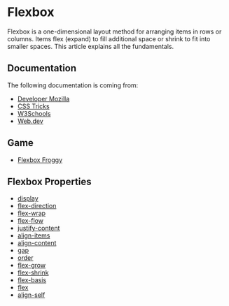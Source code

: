 # Flexbox
Flexbox is a one-dimensional layout method for arranging items in rows or columns. Items flex (expand) to fill additional space or shrink to fit into smaller spaces. This article explains all the fundamentals.

## Documentation
The following documentation is coming from:
* [Developer Mozilla](https://developer.mozilla.org/en-US/docs/Learn/CSS/CSS_layout/Flexbox)
* [CSS Tricks](https://css-tricks.com/snippets/css/a-guide-to-flexbox/)
* [W3Schools](https://www.w3schools.com/css/css3_flexbox.asp)
* [Web.dev](https://web.dev/learn/css/flexbox/)

## Game
* [Flexbox Froggy](https://flexboxfroggy.com/)

## Flexbox Properties
* [display](https://github.com/EnlightenmentDesign/web-communication-design-development-2/tree/main/01%20-%20flexbox/00%20-%20display)
* [flex-direction](https://github.com/EnlightenmentDesign/web-communication-design-development-2/tree/main/01%20-%20flexbox/01%20-%20flex-direction)
* [flex-wrap](https://github.com/EnlightenmentDesign/web-communication-design-development-2/tree/main/01%20-%20flexbox/02%20-%20flex-wrap)
* [flex-flow](https://github.com/EnlightenmentDesign/web-communication-design-development-2/tree/main/01%20-%20flexbox/03%20-%20flex-flow)
* [justify-content](https://github.com/EnlightenmentDesign/web-communication-design-development-2/tree/main/01%20-%20flexbox/04%20-%20justify-content)
* [align-items](https://github.com/EnlightenmentDesign/web-communication-design-development-2/tree/main/01%20-%20flexbox/05%20-%20align-items)
* [align-content](https://github.com/EnlightenmentDesign/web-communication-design-development-2/tree/main/01%20-%20flexbox/06%20-%20align-content)
* [gap](https://github.com/EnlightenmentDesign/web-communication-design-development-2/tree/main/01%20-%20flexbox/07%20-%20gap)
* [order](https://github.com/EnlightenmentDesign/web-communication-design-development-2/tree/main/01%20-%20flexbox/08%20-%20order)
* [flex-grow](https://github.com/EnlightenmentDesign/web-communication-design-development-2/tree/main/01%20-%20flexbox/09%20-%20flex-grow)
* [flex-shrink](https://github.com/EnlightenmentDesign/web-communication-design-development-2/tree/main/01%20-%20flexbox/10%20-%20flex-shrink)
* [flex-basis](https://github.com/EnlightenmentDesign/web-communication-design-development-2/tree/main/01%20-%20flexbox/11%20-%20flex-basis)
* [flex](https://github.com/EnlightenmentDesign/web-communication-design-development-2/tree/main/01%20-%20flexbox/12%20-%20flex)
* [align-self](https://github.com/EnlightenmentDesign/web-communication-design-development-2/tree/main/01%20-%20flexbox/13%20-%20align-self)